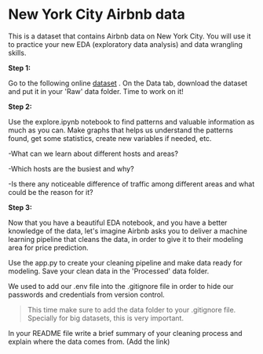 # New York City Airbnb data

This is a dataset that contains Airbnb data on New York City. You will use it to practice your new EDA (exploratory data analysis) and data wrangling skills.

**Step 1:**

Go to the following online [dataset](https://www.kaggle.com/datasets/dgomonov/new-york-city-airbnb-open-data) . On the Data tab, download the dataset and put it in your 'Raw' data folder. Time to work on it!

**Step 2:**

Use the explore.ipynb notebook to find patterns and valuable information as much as you can. Make graphs that helps us understand the patterns found, get some statistics, create new variables if needed, etc.


-What can we learn about different hosts and areas?

-Which hosts are the busiest and why?

-Is there any noticeable difference of traffic among different areas and what could be the reason for it?

**Step 3:**

Now that you have a beautiful EDA notebook, and you have a better knowledge of the data, let's imagine Airbnb asks you to deliver a machine learning pipeline that cleans the data, in order to give it to their modeling area for price prediction.

Use the app.py to create your cleaning pipeline and make data ready for modeling. Save your clean data in the 'Processed' data folder.

We used to add our .env file into the .gitignore file in order to hide our passwords and credentials from version control. 

>This time make sure to add the data folder to your .gitignore file. Specially for big datasets, this is very important. 

In your README file write a brief summary of your cleaning process and explain where the data comes from. (Add the link)


